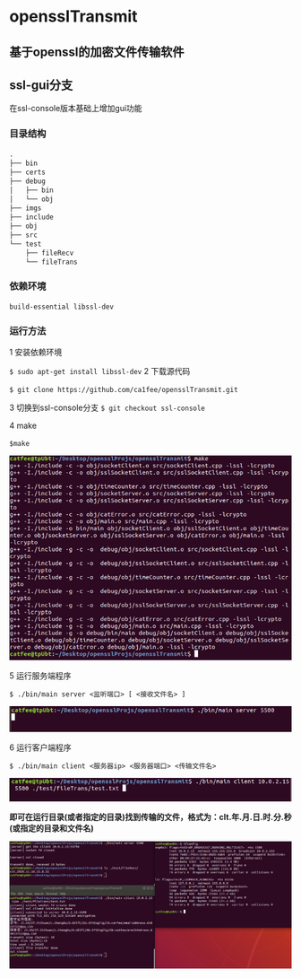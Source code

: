 # opensslTransmit
## 基于openssl的加密文件传输软件

## ssl-gui分支
在ssl-console版本基础上增加gui功能

### 目录结构
```
.
├── bin
├── certs
├── debug
│   ├── bin
│   └── obj
├── imgs
├── include
├── obj
├── src
└── test
    ├── fileRecv
    └── fileTrans
```
### 依赖环境
`build-essential libssl-dev`
### 运行方法
1 安装依赖环境

`$ sudo apt-get install libssl-dev`
2 下载源代码

`$ git clone https://github.com/ca1fee/opensslTransmit.git`

3 切换到ssl-console分支
`$ git checkout ssl-console`

4 make

`$make`

![avatar](./imgs/ssl_console_make.png)

5 运行服务端程序

`$ ./bin/main server <监听端口> [ <接收文件名> ]`

![avatar](./imgs/ssl_console_run_as_server.png)

6 运行客户端程序

`$ ./bin/main client <服务器ip> <服务器端口> <传输文件名>`

![avatar](./imgs/ssl_console_run_as_client.png)

**即可在运行目录(或者指定的目录)找到传输的文件，格式为：clt.年.月.日.时.分.秒(或指定的目录和文件名)**

![avatar](./imgs/ssl_console_result.png)

